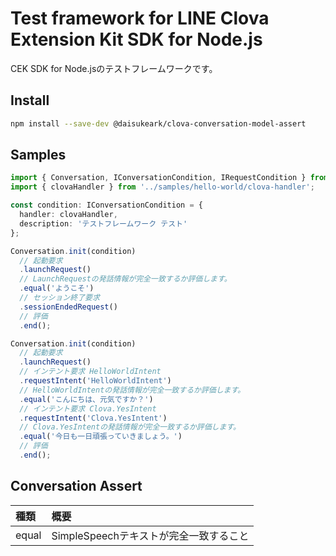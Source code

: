 # Test framework for LINE Clova Extension Kit SDK for Node.js

CEK SDK for Node.jsのテストフレームワークです。

## Install

```bash
npm install --save-dev @daisukeark/clova-conversation-model-assert
```

## Samples

```typescript
import { Conversation, IConversationCondition, IRequestCondition } from '@daisukeark/clova-conversation-model-assert';
import { clovaHandler } from '../samples/hello-world/clova-handler';

const condition: IConversationCondition = {
  handler: clovaHandler,
  description: 'テストフレームワーク テスト'
};

Conversation.init(condition)
  // 起動要求
  .launchRequest()
  // LaunchRequestの発話情報が完全一致するか評価します。
  .equal('ようこそ')
  // セッション終了要求
  .sessionEndedRequest()
  // 評価
  .end();

Conversation.init(condition)
  // 起動要求
  .launchRequest()
  // インテント要求 HelloWorldIntent
  .requestIntent('HelloWorldIntent')
  // HelloWorldIntentの発話情報が完全一致するか評価します。
  .equal('こんにちは、元気ですか？')
  // インテント要求 Clova.YesIntent
  .requestIntent('Clova.YesIntent')
  // Clova.YesIntentの発話情報が完全一致するか評価します。
  .equal('今日も一日頑張っていきましょう。')
  // 評価
  .end();
```

## Conversation Assert

種類 | 概要 |
:-- | :-- |
equal | SimpleSpeechテキストが完全一致すること |
